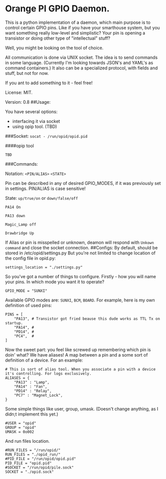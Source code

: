# Orange PI GPIO Daemon. 

This is a python implementation of a daemon, which main purpose is 
to control certain GPIO pins. 
Like if you have your smarthouse system, but you want 
something really low-level and simplistic? Your pin is opening a 
transistor or doing other type of "intellectual" stuff? 

Well, you might be looking on the tool of choice. 

All communication is done via UNIX socket. The idea is to send commands
in some language. (Currently I'm looking towards JSON's and YAML's 
as command containers.) It also can be a specialized protocol, 
with fields and stuff, but not for now. 

If you ant to add something to it - feel free! 

License: MIT. 

Version: 0.8
##Usage: 

You have several options: 
* interfacing it via socket
* using opip tool. (TBD)

###Socket: 
`socat - /run/opid/opid.pid`

####opip tool
```
TBD
```

###Commands:


Notation: `<PIN/ALIAS>` `<STATE>`

Pin can be described in any of desired GPIO_MODES, 
if it was previously set in settings.
PIN/ALIAS is case sensitive!

State: `up/true/on` or `down/false/off`

```
PA14 On

PA13 down

Magic_Lamp off

Drawbridge Up
```
If Alias or pin is misspelled or unknown, deamon will respond with `Unkown command`
and close the socket connection. 
##Configs: 
By default, should be stored in /etc/opid/settings.py
But you're not limited to change location of the config file 
in opid.py:

`settings_location = "./settings.py"`

So you've got a number of things to configure. 
Firstly - how you will name your pins. 
In which mode you want it to operate? 

```GPIO_MODE = "SUNXI"```

Available GPIO modes are: `SUNXI`, `BCM`, `BOARD`.
For example, here is my own definition of used pins:
 
```
PINS = [
    "PA13", # Transistor got fried beause this dude works as TTL Tx on startup.
    "PA14", #
    "PD14", #
    "PC4",  #
]
```

Now the sweet part: you feel like screwed up remembering 
which pin is doin' what? We have aliases! A map between a pin and a 
some sort of definition of a device. For an example:   

```
# This is sort of alias tool. When you associate a pin with a device it's controlling. For logs exclusively.
ALIASES = {
    "PA13" : "Lamp",
    "PA14" : "Fan",
    "PD14" : "Relay",
    "PC7" : "Magnet_Lock",
}
```
Some simple things like user, group, umask. (Doesn't change anything, 
as I didn;t implement this yet.)
```
#USER = "opid"
GROUP = "opid"
UMASK = 0o002

```

And run files location. 
```
#RUN_FILES = "/run/opid/"
RUN_FILES = "./opid_run/"
#PID_FILE = "/run/opid/opid.pid"
PID_FILE = "opid.pid"
#SOCKET = "/run/opid/pile.sock"
SOCKET = "./opid.sock"
```
